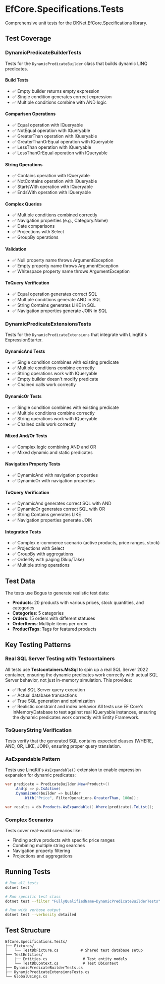 # EfCore.Specifications.Tests

Comprehensive unit tests for the DKNet.EfCore.Specifications library.

## Test Coverage

### DynamicPredicateBuilderTests

Tests for the `DynamicPredicateBuilder` class that builds dynamic LINQ predicates.

#### Build Tests

- ✅ Empty builder returns empty expression
- ✅ Single condition generates correct expression
- ✅ Multiple conditions combine with AND logic

#### Comparison Operations

- ✅ Equal operation with IQueryable
- ✅ NotEqual operation with IQueryable
- ✅ GreaterThan operation with IQueryable
- ✅ GreaterThanOrEqual operation with IQueryable
- ✅ LessThan operation with IQueryable
- ✅ LessThanOrEqual operation with IQueryable

#### String Operations

- ✅ Contains operation with IQueryable
- ✅ NotContains operation with IQueryable
- ✅ StartsWith operation with IQueryable
- ✅ EndsWith operation with IQueryable

#### Complex Queries

- ✅ Multiple conditions combined correctly
- ✅ Navigation properties (e.g., Category.Name)
- ✅ Date comparisons
- ✅ Projections with Select
- ✅ GroupBy operations

#### Validation

- ✅ Null property name throws ArgumentException
- ✅ Empty property name throws ArgumentException
- ✅ Whitespace property name throws ArgumentException

#### ToQuery Verification

- ✅ Equal operation generates correct SQL
- ✅ Multiple conditions generate AND in SQL
- ✅ String Contains generates LIKE in SQL
- ✅ Navigation properties generate JOIN in SQL

### DynamicPredicateExtensionsTests

Tests for the `DynamicPredicateExtensions` that integrate with LinqKit's ExpressionStarter.

#### DynamicAnd Tests

- ✅ Single condition combines with existing predicate
- ✅ Multiple conditions combine correctly
- ✅ String operations work with IQueryable
- ✅ Empty builder doesn't modify predicate
- ✅ Chained calls work correctly

#### DynamicOr Tests

- ✅ Single condition combines with existing predicate
- ✅ Multiple conditions combine correctly
- ✅ String operations work with IQueryable
- ✅ Chained calls work correctly

#### Mixed And/Or Tests

- ✅ Complex logic combining AND and OR
- ✅ Mixed dynamic and static predicates

#### Navigation Property Tests

- ✅ DynamicAnd with navigation properties
- ✅ DynamicOr with navigation properties

#### ToQuery Verification

- ✅ DynamicAnd generates correct SQL with AND
- ✅ DynamicOr generates correct SQL with OR
- ✅ String Contains generates LIKE
- ✅ Navigation properties generate JOIN

#### Integration Tests

- ✅ Complex e-commerce scenario (active products, price ranges, stock)
- ✅ Projections with Select
- ✅ GroupBy with aggregations
- ✅ OrderBy with paging (Skip/Take)
- ✅ Multiple string operations

## Test Data

The tests use Bogus to generate realistic test data:

- **Products**: 20 products with various prices, stock quantities, and categories
- **Categories**: 5 categories
- **Orders**: 15 orders with different statuses
- **OrderItems**: Multiple items per order
- **ProductTags**: Tags for featured products

## Key Testing Patterns

### Real SQL Server Testing with Testcontainers

All tests use **Testcontainers.MsSql** to spin up a real SQL Server 2022 container, ensuring the dynamic predicates work
correctly with actual SQL Server behavior, not just in-memory simulation. This provides:

- ✅ Real SQL Server query execution
- ✅ Actual database transactions
- ✅ True SQL generation and optimization
- ✅ Realistic constraint and index behavior
  All tests use EF Core's InMemoryDatabase to test against real IQueryable instances, ensuring the dynamic predicates
  work
  correctly with Entity Framework.

### ToQueryString Verification

Tests verify that the generated SQL contains expected clauses (WHERE, AND, OR, LIKE, JOIN), ensuring proper query
translation.

### AsExpandable Pattern

Tests use LinqKit's `AsExpandable()` extension to enable expression expansion for dynamic predicates:

```csharp
var predicate = PredicateBuilder.New<Product>()
    .And(p => p.IsActive)
    .DynamicAnd(builder => builder
        .With("Price", FilterOperations.GreaterThan, 100m));

var results = db.Products.AsExpandable().Where(predicate).ToList();
```

### Complex Scenarios

Tests cover real-world scenarios like:

- Finding active products with specific price ranges
- Combining multiple string searches
- Navigation property filtering
- Projections and aggregations

## Running Tests

```bash
# Run all tests
dotnet test

# Run specific test class
dotnet test --filter "FullyQualifiedName~DynamicPredicateBuilderTests"

# Run with verbose output
dotnet test --verbosity detailed
```

## Test Structure

```
EfCore.Specifications.Tests/
├── Fixtures/
│   └── TestDbFixture.cs          # Shared test database setup
├── TestEntities/
│   ├── Entities.cs                # Test entity models
│   └── TestDbContext.cs           # Test DbContext
├── DynamicPredicateBuilderTests.cs
├── DynamicPredicateExtensionsTests.cs
└── GlobalUsings.cs
```

